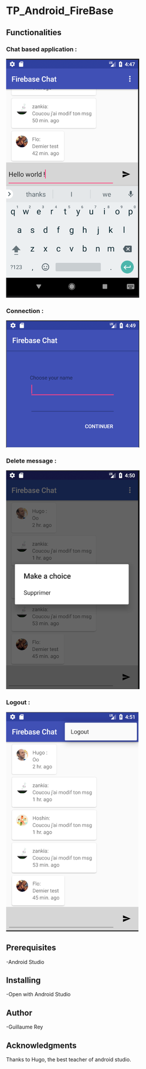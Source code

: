 # TP_Android_FireBase

## Functionalities

### Chat based application :
![alt text](/screenshot/hello.PNG)

### Connection :
![alt text](/screenshot/connection.PNG)

### Delete message :
![alt text](/screenshot/delete.PNG)

### Logout :
![alt text](/screenshot/logout.PNG)

## Prerequisites

-Android Studio

## Installing

-Open with Android Studio

## Author

-Guillaume Rey

## Acknowledgments

Thanks to Hugo, the best teacher of android studio.
